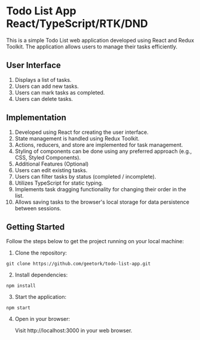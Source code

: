 # Todo List App React/TypeScript/RTK/DND
This is a simple Todo List web application developed using React and Redux Toolkit. The application allows users to manage their tasks efficiently.

## User Interface
1. Displays a list of tasks.
2. Users can add new tasks.
3. Users can mark tasks as completed.
4. Users can delete tasks.
## Implementation
1. Developed using React for creating the user interface.
2. State management is handled using Redux Toolkit.
3. Actions, reducers, and store are implemented for task management.
4. Styling of components can be done using any preferred approach (e.g., CSS, Styled Components).
5. Additional Features (Optional)
6. Users can edit existing tasks.
7. Users can filter tasks by status (completed / incomplete).
8. Utilizes TypeScript for static typing.
9. Implements task dragging functionality for changing their order in the list.
10. Allows saving tasks to the browser's local storage for data persistence between sessions.
## Getting Started
Follow the steps below to get the project running on your local machine:

1. Clone the repository:
```
git clone https://github.com/geetork/todo-list-app.git
```
2. Install dependencies:
```
npm install
```
3. Start the application:
```
npm start
```
4. Open in your browser:

   Visit http://localhost:3000 in your web browser.
